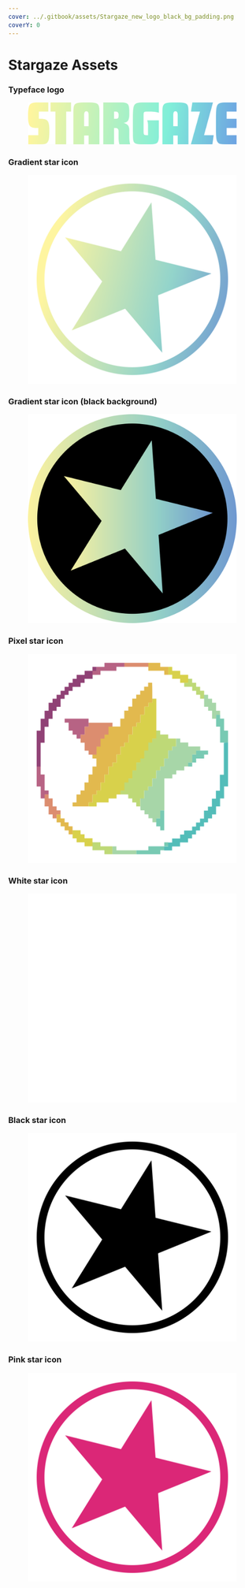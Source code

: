 ```yaml
---
cover: ../.gitbook/assets/Stargaze_new_logo_black_bg_padding.png
coverY: 0
---
```


# Stargaze Assets

### Typeface logo

<figure><img src="../.gitbook/assets/stargaze_logo_800.svg" alt=""><figcaption></figcaption></figure>

### Gradient star icon

<figure><img src="../.gitbook/assets/stargaze_star_gradient.svg" alt=""><figcaption></figcaption></figure>

### Gradient star icon (black background)

<figure><img src="../.gitbook/assets/STARlogo-blackbg.svg" alt=""><figcaption></figcaption></figure>

### Pixel star icon

<figure><img src="../.gitbook/assets/stargaze_star_pixel.svg" alt=""><figcaption></figcaption></figure>

### White star icon

<figure><img src="../.gitbook/assets/stargaze_star_white.svg" alt=""><figcaption></figcaption></figure>

### Black star icon

<figure><img src="../.gitbook/assets/stargaze_star_black.svg" alt=""><figcaption></figcaption></figure>

### Pink star icon

<figure><img src="../.gitbook/assets/stargaze_star_pink.svg" alt=""><figcaption></figcaption></figure>

